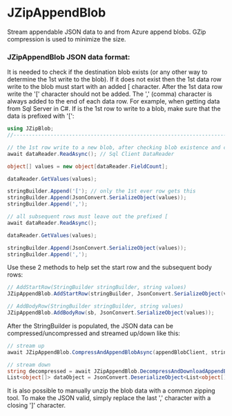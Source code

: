 # JZipAppendBlob

Stream appendable JSON data to and from Azure append blobs. GZip compression is used to minimize the size.

### JZipAppendBlob JSON data format:

It is needed to check if the destination blob exists (or any other way to determine the 1st write to the blob). If it does not exist then the 1st data row write to the blob must start with an added [ character. After the 1st data row write the '[' character should not be added. The ',' (comma) character is always added to the end of each data row. For example, when getting data from Sql Server in C#. If is the 1st row to write to a blob, make sure that the data is prefixed with '[':

```cs
using JZipBlob;
//----------------------------------------------------------------------------

// the 1st row write to a new blob, after checking blob existence and creation
await dataReader.ReadAsync(); // Sql Client DataReader

object[] values = new object[dataReader.FieldCount];

dataReader.GetValues(values);

stringBuilder.Append('['); // only the 1st ever row gets this
stringBuilder.Append(JsonConvert.SerializeObject(values));
stringBuilder.Append(',');

// all subsequent rows must leave out the prefixed [
await dataReader.ReadAsync();

dataReader.GetValues(values);

stringBuilder.Append(JsonConvert.SerializeObject(values));
stringBuilder.Append(',');
```
Use these 2 methods to help set the start row and the subsequent body rows:

```cs
// AddStartRow(StringBuilder stringBuilder, string values)
JZipAppendBlob.AddStartRow(stringBuilder, JsonConvert.SerializeObject(values));

// AddBodyRow(StringBuilder stringBuilder, string values)
JZipAppendBlob.AddBodyRow(sb, JsonConvert.SerializeObject(values));
```

After the StringBuilder is populated, the JSON data can be compressed/uncompressed and streamed up/down like this:

```cs
// stream up
await JZipAppendBlob.CompressAndAppendBlobAsync(appendBlobClient, stringBuilder.ToString());

// stream down
string decompressed = await JZipAppendBlob.DecompressAndDownloadAppendBlobAsync(blocClient);
List<object[]> dataObject = JsonConvert.DeserializeObject<List<object[]>>(decompressed);
```

It is also possible to manually unzip the blob data with a common zipping tool. To make the JSON valid, simply replace the last ',' character with a closing ']' character.
